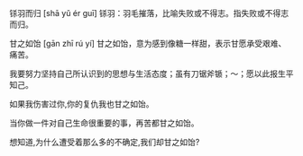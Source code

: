 

铩羽而归
[shā yǔ ér guī]
铩羽：羽毛摧落，比喻失败或不得志。指失败或不得志而归。

甘之如饴 [gān zhī rú yí]
甘之如饴，意为感到像糖一样甜，表示甘愿承受艰难、痛苦。

我要努力坚持自己所认识到的思想与生活态度；虽有刀锯斧锧；～；愿以此报生平知己。

如果我伤害过你,你的复仇我也甘之如饴。

当你做一件对自己生命很重要的事，再苦都甘之如饴。


想知道,为什么遭受着那么多的不确定,我们却甘之如饴?